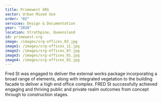 ```yaml
---
title: Primewest SRG
sector: Urban Mixed Use
order: "02"
services: Design & Documentation
year: "2020"
location: Strathpine, Queensland
id: primewest-srg
image: /images/srg-offices_03.jpg
image1: /images/srg-offices_11.jpg
image2: /images/srg-offices_07.jpg
image3: /images/srg-offices_01.jpg
image4: /images/srg-offices_02.jpg
---
```


Fred St was engaged to deliver the external works package
incorporating a broad range of elements, along with integrated vegetation to
the building facade to deliver a high end office complex. FRED St successfully
achieved engaging and thriving public and private realm outcomes from concept
through to construction stages.
